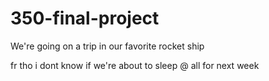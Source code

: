 # 350-final-project
We're going on a trip in our favorite rocket ship 

fr tho i dont know if we're about to sleep @ all for next week 
